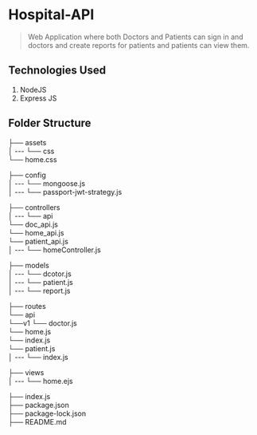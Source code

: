 # Hospital-API
> Web Application where both Doctors and Patients can sign in and doctors and create reports for patients and patients can view them.



## Technologies Used
1.  NodeJS
2.  Express JS

## Folder Structure

├── assets <br>
│ --- └── css <br>
          └── home.css <br>

├── config <br>
│ --- └── mongoose.js <br>
│ --- └── passport-jwt-strategy.js <br>

├── controllers <br>
│ --- └── api <br>
          └── doc_api.js <br>
          └── home_api.js <br>
          └── patient_api.js <br>
│ --- └── homeController.js<br>

├── models <br>
│ --- └── dcotor.js <br>
│ --- └── patient.js <br>
│ --- └── report.js <br>

├── routes <br>
 └── api <br>
     └──v1
        └── doctor.js <br>
        └── home.js <br>
        └── index.js <br>
        └── patient.js <br>
│ --- └── index.js <br>



├── views <br>
│ --- └── home.ejs <br>

├── index.js <br>
├── package.json <br>
├── package-lock.json <br>
├── README.md <br>
